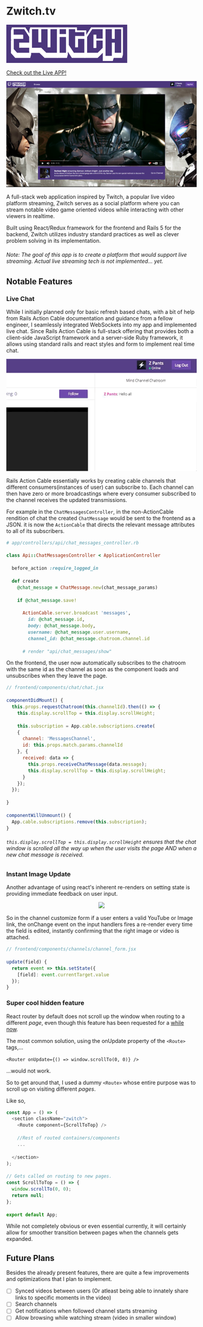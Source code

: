 # Zwitch.tv

![Zwitch Logo](docs/ZwitchLogo.png)

[Check out the Live APP!](zwitch.tv)

<!-- ![Landing Page](docs/assets/Landing_page.png) -->

<p align="center">
  <img src='docs/assets/Landing_page.png' />
</p>

A full-stack web application inspired by Twitch, a popular live video platform streaming, Zwitch serves as a social platform where you can stream notable video game oriented videos while interacting with other viewers in realtime.

Built using React/Redux framework for the frontend and Rails 5 for the backend, Zwitch utilizes industry standard practices as well as clever problem solving in its implementation.

###### Note: The goal of this app is to create a platform that would support live streaming. Actual live streaming tech is not implemented... _yet_.

## Notable Features

### Live Chat

While I initially planned only for basic refresh based chats, with a bit of help from Rails Action Cable documentation and guidance from a fellow engineer, I seamlessly integrated WebSockets into my app and implemented live chat. Since Rails Action Cable is full-stack offering that provides both a client-side JavaScript framework and a server-side Ruby framework, it allows using standard rails and react styles and form to implement real time chat.

<!-- ![Live Chat](docs/assets/Zwitch_chat.gif) -->
<p align="center">
  <img src='docs/assets/Zwitch_chat.gif' />
</p>

Rails Action Cable essentially works by creating cable channels that different consumers(instances of user) can subscribe to. Each channel can then have zero or more broadcastings where every consumer subscribed to the channel receives the updated transmissions.

For example in the `ChatMessagesController`, in the non-ActionCable rendition of chat the created `ChatMessage` would be sent to the frontend as a JSON. it is now the `ActionCable` that directs the relevant message attributes to all of its subscribers.

```ruby
# app/controllers/api/chat_messages_controller.rb

class Api::ChatMessagesController < ApplicationController

  before_action :require_logged_in

  def create
    @chat_message = ChatMessage.new(chat_message_params)

    if @chat_message.save!

      ActionCable.server.broadcast 'messages',
        id: @chat_message.id,
        body: @chat_message.body,
        username: @chat_message.user.username,
        channel_id: @chat_message.chatroom.channel.id

      # render "api/chat_messages/show"

```

On the frontend, the user now automatically subscribes to the chatroom with the same id as the channel as soon as the component loads and unsubscribes when they leave the page.

```javaScript
// frontend/components/chat/chat.jsx

componentDidMount() {
  this.props.requestChatroom(this.channelId).then(() => {
    this.display.scrollTop = this.display.scrollHeight;

    this.subscription = App.cable.subscriptions.create(
    {
      channel: 'MessagesChannel',
      id: this.props.match.params.channelId
    }, {
      received: data => {
        this.props.receiveChatMessage(data.message);
        this.display.scrollTop = this.display.scrollHeight;
      }
    });
  });

}

componentWillUnmount() {
  App.cable.subscriptions.remove(this.subscription);
}
```

###### `this.display.scrollTop = this.display.scrollHeight` ensures that the chat window is scrolled all the way up when the user visits the page AND when a new chat message is received.

### Instant Image Update

Another advantage of using react's inherent re-renders on setting state is providing immediate feedback on user input.

<!-- ![Form Update](docs/assets/Zwitch_form_update.gif) -->
<p align="center">
  <img src='docs/assets/Zwitch_form_update.gif' />
</p>

So in the channel customize form if a user enters a valid YouTube or Image link, the onChange event on the input handlers fires a re-render every time the field is edited, instantly confirming that the right image or video is attached.

```javaScript
// frontend/components/channels/channel_form.jsx

update(field) {
  return event => this.setState({
    [field]: event.currentTarget.value
  });
}
```

### Super cool hidden feature

React router by default does not scroll up the window when routing to a different _page_, even though this feature has been requested for a [while](https://github.com/ReactTraining/react-router/issues/2019) [now](https://stackoverflow.com/questions/36904185/react-router-scroll-to-top-on-every-transition/36906825).

The most common solution, using the onUpdate property of the `<Route>` tags,...

`<Router onUpdate={() => window.scrollTo(0, 0)} /> `

...would not work.

So to get around that, I used a dummy `<Route>` whose entire purpose was to scroll up on visiting different _pages_.

Like so,

```javaScript
const App = () => (
  <section className="zwitch">
    <Route component={ScrollToTop} />

    //Rest of routed containers/components
    ...

  </section>
);

// Gets called on routing to new pages.
const ScrollToTop = () => {
  window.scrollTo(0, 0);
  return null;
};

export default App;
```
While not completely obvious or even essential currently, it will certainly allow for smoother transition between pages when the channels gets expanded.

## Future Plans

Besides the already present features, there are quite a few improvements and optimizations that I plan to implement.

- [ ] Synced videos between users (Or atleast being able to innately share links to specific moments in the video)
- [ ] Search channels
- [ ] Get notifications when followed channel starts streaming
- [ ] Allow browsing while watching stream (video in smaller window)
